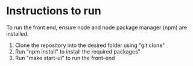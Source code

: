 # Instructions to run

To run the front end, ensure node and node package manager (npm) are installed.

1. Clone the repository into the desired folder using "git clone"
2. Run "npm install" to install the required packages"
3. Run "make start-ui" to run the front-end
